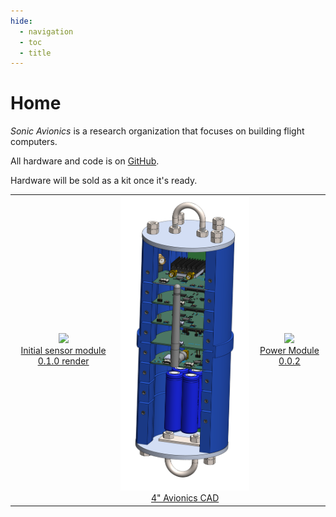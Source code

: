 ```yaml
---
hide:
  - navigation
  - toc
  - title
---
```

# Home

*Sonic Avionics* is a research organization that focuses on building flight computers. 

All hardware and code is on [GitHub](https://github.com/sonicavionics/4in).

Hardware will be sold as a kit once it's ready.

<!-- <figure markdown="span">

  ![alt text](img/IMG_0629.jpg){ width="300" }
  <figcaption>Zeul</figcaption>

</figure> -->

<div style="text-align: center;">

<style>
/* Disable background highlight on hover */
table tr:hover, table td:hover {
  background-color: transparent !important;
}

/* Prevent text selection when hovering */
table, table * {
  user-select: none;
}
</style>
<table style="margin: 0 auto;">
  <tr>
    <td align="center">
      <img src="/avionics/modules/sensors/thumbnail.png" width="300" /><br>
      <a href="/avionics/modules/sensors/">Initial sensor module 0.1.0 render</a>
    </td>
    <td align="center">
      <img src="/avionics/cad/thumbnail.png" width="300" /><br>
      <a href="avionics/cad/">4" Avionics CAD</a>
    </td>
    <td align="center">
      <img src="/avionics/modules/power/0_0_2/thumbnail.jpg" width="300" /><br>
      <a href="/avionics/modules/power/0_0_2/">Power Module 0.0.2</a>
    </td>

</table>
</div>
